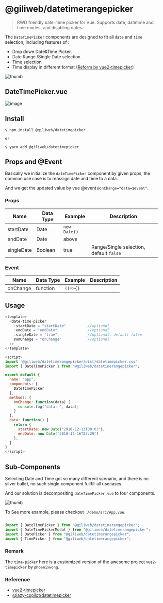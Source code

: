 # @giliweb/datetimerangepicker

> RWD friendly date+time picker for Vue. Supports date, datetime and time modes, and disabling dates.



The `DateTimePicker` components  are designed to fit all  `date` and `time` selection, including features of :
 - Drop down Date&Time Picker.
 - Date Range /Single Date selection.
 - Time selection
 - Time display in different format ([Reform by vue2-timepicker](https://github.com/phoenixwong/vue2-timepicker))


![thumb](https://user-images.githubusercontent.com/5538753/50570395-61f97400-0dc4-11e9-9be2-fdf4e8559a21.jpg)


## DateTimePicker.vue

![image](https://user-images.githubusercontent.com/5538753/50570051-8e59c400-0db5-11e9-9d9c-767dc0dbf947.png)




## Install
```
$ npm install @giliweb/datetimepicker

or 

$ yarn add @giliweb/datetimepicker
```


## Props and @Event
Basically we initialize the `dateTimePicker` component by given props, the common use case is to reassign date and time to a data.

And we get the updated value by vue @event `@onChange="data=$event"`.

### Props
|  Name  | Data Type  | Example  | Description  |
|---|---|---|---|
| startDate  |  Date | `new Date()`  |   |
| endDate | Date  | above  |   |
| singleDate  |  Boolean | true   | Range/Single selection, default `false`  |


### Event 

|  Name  | Data Type  | Example  | Description  |
|---|---|---|---|
| onChange  | function  |  `()=>{}` |   |


## Usage

```js
<template>
  <date-time-picker
    :startDate = "startDate"          //optional
    :endDate = "endDate"              //optional
    :singleDate = "true"              //optional, default false
    @onChange = "onChange"            //optional
  />
</template>

<script>
import '@giliweb/datetimerangepicker/dist/datetimepicker.css'
import { DateTimePicker } from "@giliweb/datetimerangepicker";

export default {
  name: "app",
  components: {
    DateTimePicker
  },
  methods: {
    onChange: function(data) {
      console.log("data: ", data);
    }
  },
  data: function() {
    return {
      startDate: new Date("2018-12-13T00:03"),
      endDate: new Date("2018-12-16T23:29")
    };
  }
}
</script>

```


## Sub-Components

Selecting Date and Time got so many different scenario, and there is no silver bullet, no such single component fullfill all usecases.

And our solution is decompositing `dateTimePicker.vue` to four components.

![thumb](https://user-images.githubusercontent.com/5538753/50570395-61f97400-0dc4-11e9-9be2-fdf4e8559a21.jpg)


To See more example, please checkout `./demo/src/App.vue`.

```js

import { DateTimePicker } from "@giliweb/datetimerangepicker";
import { DateTimePickerModal } from "@giliweb/datetimerangepicker";
import { DatePicker } from "@giliweb/datetimerangepicker";
import { TimePicker } from "@giliweb/datetimerangepicker";

```


### Remark
The `time-picker` here is a customized version of the awesome project `vue2-timepicker` by `phoenixwong`.

### Reference
 - [vue2-timepicker](https://github.com/phoenixwong/vue2-timepicker)
 - [@lazy-copilot/datetimepicker](https://github.com/lazy-bee/components/tree/master/packages/dateTimePicker#readme)

